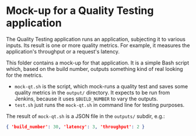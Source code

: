 Mock-up for a Quality Testing application
=========================================

The Quality Testing application runs an application, subjecting it to various
inputs. Its result is one or more quality metrics. For example, it measures
the application's throughput or a request's latency.

This folder contains a mock-up for that application. It is a simple Bash
script which, based on the build number, outputs something kind of real
looking for the metrics.

 * `mock-qt.sh` is the script, which mock-runs a quality test and saves
   some quality metrics in the `output/` directory. It expects to be run
   from Jenkins, because it uses `$BUILD_NUMBER` to vary the outputs.
 * `test.sh` just runs the `mock-qt.sh` in command line for testing
   purposes.

The result of `mock-qt.sh` is a JSON file in the `outputs/` subdir, e.g.:

```json
{ 'build_number': 30, 'latency': 3, 'throughput': 2 }
```